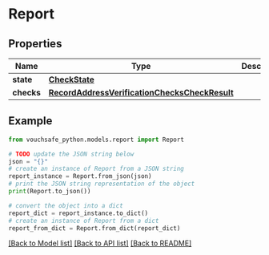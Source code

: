 # Report


## Properties

Name | Type | Description | Notes
------------ | ------------- | ------------- | -------------
**state** | [**CheckState**](CheckState.md) |  | 
**checks** | [**RecordAddressVerificationChecksCheckResult**](RecordAddressVerificationChecksCheckResult.md) |  | 

## Example

```python
from vouchsafe_python.models.report import Report

# TODO update the JSON string below
json = "{}"
# create an instance of Report from a JSON string
report_instance = Report.from_json(json)
# print the JSON string representation of the object
print(Report.to_json())

# convert the object into a dict
report_dict = report_instance.to_dict()
# create an instance of Report from a dict
report_from_dict = Report.from_dict(report_dict)
```
[[Back to Model list]](../README.md#documentation-for-models) [[Back to API list]](../README.md#documentation-for-api-endpoints) [[Back to README]](../README.md)


